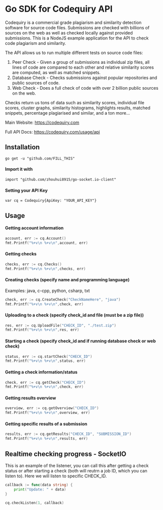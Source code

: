 # Go SDK for Codequiry API 

Codequiry is a commercial grade plagiarism and similarity detection software for source code files. Submissions are checked with billions of sources on the web as well as checked locally against provided submissions. This is a NodeJS example application for the API to check code plagiarism and similarity.

The API allows us to run multiple different tests on source code files: 
1. Peer Check - Given a group of submissions as individual zip files, all lines of code are compared to each other and relative similarity scores are computed, as well as matched snippets. 
2. Database Check - Checks submissions against popular repositories and public sources of code.
3. Web Check - Does a full check of code with over 2 billion public sources on the web. 

Checks return us tons of data such as similarity scores, individual file scores, cluster graphs, similarity histograms, highlights results, matched snippets, percentage plagiarised and similar, and a ton more... 

Main Website: 
https://codequiry.com

Full API Docs:
https://codequiry.com/usage/api

## Installation
```
go get -u "github.com/FILL_THIS"
```
#### Import it with
```
import "github.com/zhouhui8915/go-socket.io-client"
```

#### Setting your API Key
```
var cq = Codequiry{ApiKey: "YOUR_API_KEY"}
```
## Usage
#### Getting account information
```go
account, err := cq.Account()
fmt.Printf("%+v\n %+v\n",account, err)
```
#### Getting checks
```go
checks, err := cq.Checks()
fmt.Printf("%+v\n %+v\n",checks, err)
```
#### Creating checks (specify name and programming language)
Examples: java, c-cpp, python, csharp, txt
```go
check, err := cq.CreateCheck("CheckNameHere", "java")
fmt.Printf("%+v\n %+v\n",check, err)

```
#### Uploading to a check (specify check_id and file (must be a zip file)) 
```go
res, err := cq.UploadFile("CHECK_ID", "./test.zip")
fmt.Printf("%+v\n %+v\n",res, err)
```
#### Starting a check (specify check_id and if running database check or web check) 
```go
status, err := cq.startCheck("CHECK_ID")
fmt.Printf("%+v\n %+v\n",status, err)
```
#### Getting a check information/status
```go
check, err := cq.getCheck("CHECK_ID")
fmt.Printf("%+v\n %+v\n",check, err)
```
#### Getting results overview
```go
overview, err := cq.getOverview("CHECK_ID")
fmt.Printf("%+v\n %+v\n",overview, err)
```
#### Getting specific results of a submission
```go
results, err := cq.getResults("CHECK_ID", "SUBMISSION_ID")
fmt.Printf("%+v\n %+v\n",results, err)
```
## Realtime checking progress - SocketIO
This is an example of the listener, you can call this after getting a check status or after starting a check (both will reutrn a job ID, which you can listen to). Here we will listen to specific CHECK_ID.
```go
callback := func(data string) {
    print("Update: " + data)
}

cq.checkListen(1, callback)
```